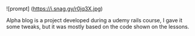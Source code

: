 ![prompt] (https://i.snag.gy/r0jq3X.jpg)

Alpha blog is a project developed during a udemy rails course, I gave it some tweaks, but it was mostly based on the code shown on the lessons.